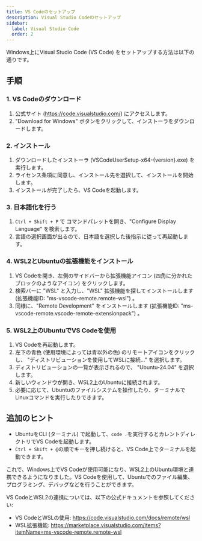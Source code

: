 ```yaml
---
title: VS Codeのセットアップ
description: Visual Studio Codeのセットアップ
sidebar:
  label: Visual Studio Code
  order: 2
---
```


Windows上にVisual Studio Code (VS Code) をセットアップする方法は以下の通りです。

## 手順

### 1. VS Codeのダウンロード

1. 公式サイト (<https://code.visualstudio.com/>) にアクセスします。
2. "Download for Windows" ボタンをクリックして、インストーラをダウンロードします。

### 2. インストール

1. ダウンロードしたインストーラ (VSCodeUserSetup-x64-{version}.exe) を実行します。
2. ライセンス条項に同意し、インストール先を選択して、インストールを開始します。
3. インストールが完了したら、VS Codeを起動します。

### 3. 日本語化を行う

1. `Ctrl + Shift + P` で コマンドパレットを開き、"Configure Display Language" を検索します。
2. 言語の選択画面が出るので、日本語を選択した後指示に従って再起動します。

### 4. WSL2とUbuntuの拡張機能をインストール

1. VS Codeを開き、左側のサイドバーから拡張機能アイコン (四角に分かれたブロックのようなアイコン) をクリックします。
2. 検索バーに "WSL" と入力し、"WSL" 拡張機能を探してインストールします (拡張機能ID: "ms-vscode-remote.remote-wsl") 。
3. 同様に、"Remote Development" をインストールします (拡張機能ID: "ms-vscode-remote.vscode-remote-extensionpack") 。

### 5. WSL2上のUbuntuでVS Codeを使用

1. VS Codeを再起動します。
2. 左下の青色 (使用環境によっては青以外の色) のリモートアイコンをクリックし、 "ディストリビューションを使用してWSLに接続..." を選択します。
3. ディストリビューションの一覧が表示されるので、 "Ubuntu-24.04" を選択します。
4. 新しいウィンドウが開き、WSL2上のUbuntuに接続されます。
5. 必要に応じて、Ubuntuのファイルシステムを操作したり、ターミナルでLinuxコマンドを実行したりできます。

## 追加のヒント

- UbuntuをCLI (ターミナル) で起動して、`code .`を実行するとカレントディレクトリでVS Codeを起動します。
- `Ctrl + Shift + @`の順でキーを押し続けると、VS Code上でターミナルを起動できます。

これで、Windows上でVS Codeが使用可能になり、WSL2上のUbuntu環境と連携できるようになりました。VS Codeを使用して、Ubuntuでのファイル編集、プログラミング、デバッグなどを行うことができます。

VS CodeとWSL2の連携については、以下の公式ドキュメントを参照してください:

- VS CodeとWSLの使用: <https://code.visualstudio.com/docs/remote/wsl>
- WSL拡張機能: <https://marketplace.visualstudio.com/items?itemName=ms-vscode-remote.remote-wsl>

